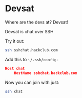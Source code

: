 # Devsat

Where are the devs at? Devsat!

Devsat is chat over SSH

Try it out:

```sh
ssh sshchat.hackclub.com
```

Add this to `~/.ssh/config`:
```json
Host chat
    HostName sshchat.hackclub.com
```

Now you can join with just:
```sh
ssh chat
```
